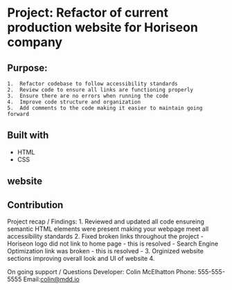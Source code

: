 # Project: Refactor of current production website for Horiseon company

## Purpose:
    1.  Refactor codebase to follow accessibility standards
    2.  Review code to ensure all links are functioning properly
    3.  Ensure there are no errors when running the code
    4.  Improve code structure and organization
    5.  Add comments to the code making it easier to maintain going forward

## Built with
* HTML
* CSS

## website

## Contribution

Project recap / Findings:
    1.  Reviewed and updated all code ensureing semantic HTML elements were 
    present making your webpage meet all accessibility standards
    2.  Fixed broken links throughout the project
        -  Horiseon logo did not link to home page - this is resolved
        -  Search Engine Optimization link was broken - this is resolved
        -
    3.  Orginized website sections improving overall look and UI of website
    4.  


On going support / Questions
    Developer: Colin McElhatton
    Phone: 555-555-5555
    Email:colin@mdd.io


